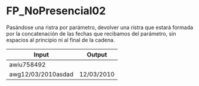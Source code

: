 # FP_NoPresencial02
Pasándose una ristra por parámetro, devolver una ristra que estará formada por la concatenación de las fechas que recibamos del parámetro, sin espacios al principio ni al final de la cadena.

Input | Output
----- | ------
awiu758492 |
awg12/03/2010asdad | 12/03/2010
